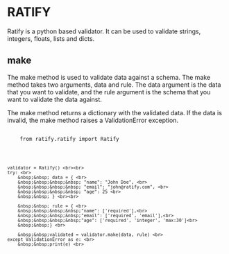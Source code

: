 <h1>RATIFY </h1>

<p>Ratify is a python based validator. It can be used to validate strings, integers, floats, lists and dicts.</p>

<div class="px-4 py-12 min-h-[100vh]" id="make">
    <h2 class="text-xl font-bold mt-6">make</h2>
    <p class="text-wrap my-3">
        The make method is used to validate data against a schema. The make method takes two arguments, data and rule. The data argument is the data that you want to validate, and the rule argument is the schema that you want to validate the data against.
    </p>
    <p class="text-wrap my-3">
        The make method returns a dictionary with the validated data. If the data is invalid, the make method raises a ValidationError exception.
    </p>

<div class="bg-gray-100 p-4 rounded-lg text-center flex cursor-pointer justify-between mt-2 w-full">
<code class="language-bash text-left text-sm">
    from ratify.ratify import Ratify <br> <br>

    validator = Ratify() <br><br>
    try: <br>
        &nbsp;&nbsp; data = { <br>
        &nbsp;&nbsp;&nbsp;&nbsp; "name": "John Doe", <br>
        &nbsp;&nbsp;&nbsp;&nbsp; "email": "john@ratify.com", <br>
        &nbsp;&nbsp;&nbsp;&nbsp; "age": 25 <br>
        &nbsp;&nbsp; } <br><br>

        &nbsp;&nbsp; rule = { <br>
        &nbsp;&nbsp;&nbsp;&nbsp;"name": ['required'],<br>
        &nbsp;&nbsp;&nbsp;&nbsp;"email": ['required', 'email'],<br>
        &nbsp;&nbsp;&nbsp;&nbsp;"age": ['required', 'integer', 'max:30']<br>
        &nbsp;&nbsp;} <br>

        &nbsp;&nbsp;validated = validator.make(data, rule) <br>
    except ValidationError as e: <br>
        &nbsp;&nbsp;print(e) <br>                         
</code>                    
</div>

</div>